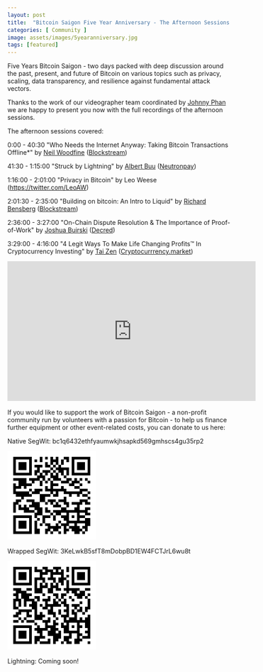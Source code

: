 ```yaml
---
layout: post
title:  "Bitcoin Saigon Five Year Anniversary - The Afternoon Sessions - Video out now!"
categories: [ Community ]
image: assets/images/5yearanniversary.jpg
tags: [featured]
---
```


Five Years Bitcoin Saigon - two days packed with deep discussion
around the past, present, and future of Bitcoin on various topics such
as privacy, scaling, data transparency, and resilience against
fundamental attack vectors.

Thanks to the work of our videographer team coordinated by [Johnny Phan](https://twitter.com/triet_j) we are happy to present you now with the
full recordings of the afternoon sessions.

The afternoon sessions covered:

0:00 - 40:30 "Who Needs the Internet Anyway: Taking Bitcoin Transactions
Offline*" by [Neil Woodfine](https://twitter.com/nwoodfine) ([Blockstream](https://www.blockstream.com)) 

41:30 - 1:15:00 "Struck by Lightning" by [Albert
Buu](https://twitter.com/subnetmask) ([Neutronpay](https://www.neutronpay.com))

1:16:00 - 2:01:00 "Privacy in Bitcoin"
by Leo Weese (https://twitter.com/LeoAW) 

2:01:30 - 2:35:00 "Building on
bitcoin: An Intro to Liquid" by [Richard Bensberg](https://twitter.com/richardbensberg) ([Blockstream](https://www.blockstream.com)) 

2:36:00 - 3:27:00 "On-Chain Dispute
Resolution & The Importance of Proof-of-Work" by [Joshua Buirski](https://twitter.com/joshuam_) ([Decred](https://www.decred.org))

3:29:00 - 4:16:00 "4 Legit Ways To Make Life Changing Profits™ In Cryptocurrency
Investing" by [Tai Zen](www.twitter.com/HeyTaiZen)
([Cryptocurrrency.market](https://Cryptocurrency.Market))


<iframe width="560" height="315" src="https://www.youtube.com/embed/2VLqFiKie60" frameborder="0" allow="accelerometer; autoplay; encrypted-media; gyroscope; picture-in-picture" allowfullscreen></iframe>

If you would like to support the work of Bitcoin Saigon - a non-profit
community run by volunteers with a passion for Bitcoin - to help us
finance further equipment or other event-related costs, you can donate
to us here:

Native SegWit:
bc1q6432ethfyaumwkjhsapkd569gmhscs4gu35rp2

![bc1q6432ethfyaumwkjhsapkd569gmhscs4gu35rp2](../assets/images/bc1q6432ethfyaumwkjhsapkd569gmhscs4gu35rp2.png)

Wrapped SegWit:
3KeLwkB5sfT8mDobpBD1EW4FCTJrL6wu8t

![3KeLwkB5sfT8mDobpBD1EW4FCTJrL6wu8t](../assets/images/3KeLwkB5sfT8mDobpBD1EW4FCTJrL6wu8t.png)

Lightning:
Coming soon!